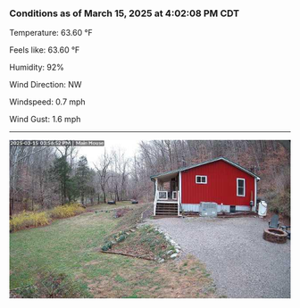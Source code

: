 ### Conditions as of March 15, 2025 at 4:02:08 PM CDT 

Temperature: 63.60 &deg;F

Feels like: 63.60 &deg;F

Humidity: 92%

Wind Direction: NW

Windspeed: 0.7 mph

Wind Gust: 1.6 mph

---

<img src="./images/latest.jpeg"/>


